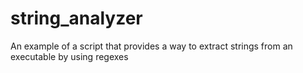 # string_analyzer
An example of a script that provides a way to extract strings from an executable by using regexes
